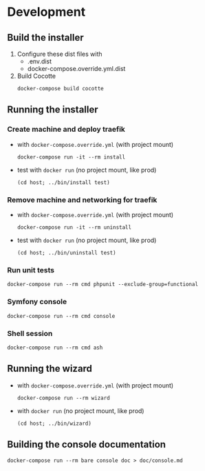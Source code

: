 # Development

## Build the installer

1. Configure these dist files with 
	* .env.dist
	* docker-compose.override.yml.dist
1. Build Cocotte
	```
	docker-compose build cocotte
	```

## Running the installer
### Create machine and deploy traefik
* with `docker-compose.override.yml` (with project mount)
	```
	docker-compose run -it --rm install
	```
* test with `docker run` (no project mount, like prod)
	```
	(cd host; ../bin/install test)
	```
### Remove machine and networking for traefik
* with `docker-compose.override.yml` (with project mount)
	```
	docker-compose run -it --rm uninstall
	```
* test with `docker run` (no project mount, like prod)
	```
	(cd host; ../bin/uninstall test)
	```
### Run unit tests
```
docker-compose run --rm cmd phpunit --exclude-group=functional
```
### Symfony console
```
docker-compose run --rm cmd console
```
### Shell session
```
docker-compose run --rm cmd ash
```
## Running the wizard
* with `docker-compose.override.yml` (with project mount)
	```
	docker-compose run --rm wizard
	```
* with `docker run` (no project mount, like prod)
	```
	(cd host; ../bin/wizard)
	```
## Building the console documentation
```
docker-compose run --rm bare console doc > doc/console.md
```

